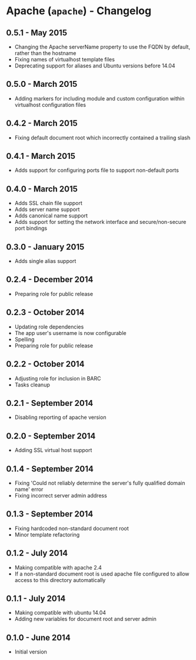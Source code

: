 # Apache (`apache`) - Changelog

## 0.5.1 - May 2015

* Changing the Apache serverName property to use the FQDN by default, rather than the hostname 
* Fixing names of virtualhost template files
* Deprecating support for aliases and Ubuntu versions before 14.04

## 0.5.0 - March 2015

* Adding markers for including module and custom configuration within virtualhost configuration files

## 0.4.2 - March 2015

* Fixing default document root which incorrectly contained a trailing slash

## 0.4.1 - March 2015

* Adds support for configuring ports file to support non-default ports

## 0.4.0 - March 2015

* Adds SSL chain file support
* Adds server name support
* Adds canonical name support
* Adds support for setting the network interface and secure/non-secure port bindings

## 0.3.0 - January 2015

* Adds single alias support

## 0.2.4 - December 2014

* Preparing role for public release

## 0.2.3 - October 2014

* Updating role dependencies
* The app user's username is now configurable
* Spelling
* Preparing role for public release

## 0.2.2 - October 2014

* Adjusting role for inclusion in BARC
* Tasks cleanup

## 0.2.1 - September 2014

* Disabling reporting of apache version

## 0.2.0 - September 2014

* Adding SSL virtual host support

## 0.1.4 - September 2014

* Fixing 'Could not reliably determine the server's fully qualified domain name' error
* Fixing incorrect server admin address

## 0.1.3 - September 2014

* Fixing hardcoded non-standard document root
* Minor template refactoring

## 0.1.2 - July 2014

* Making compatible with apache 2.4
* If a non-standard document root is used apache file configured to allow access to this directory automatically

## 0.1.1 - July 2014

* Making compatible with ubuntu 14.04
* Adding new variables for document root and server admin

## 0.1.0 - June 2014

* Initial version
